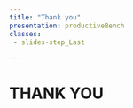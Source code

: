 ```yaml
---
title: "Thank you"
presentation: productiveBench
classes:
 - slides-step_Last

---
```

<div class="TitleAligner TitleAligner-CenterCenter">
    <div>
        <h1 class="SlideMainTitle u-bold u-sans">THANK YOU</h1>
        <div class="SlideTitleUnderline"></div>
    </div>
</div>
